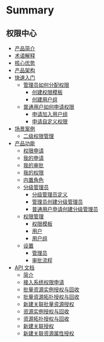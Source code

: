 
# Summary

## 权限中心
* [产品简介](产品白皮书/产品简介/README.md)
* [术语解释](产品白皮书/术语解释/Term.md)
* [核心优势](产品白皮书/核心优势/Feature.md)
* [产品架构](产品白皮书/产品架构/Architecture.md)
* [快速入门]()
    * [管理员如何分配权限]()
        * [创建权限模板](产品白皮书/快速入门/CreatePremissionTemplates.md)
        * [创建用户组](产品白皮书/快速入门/CreateGroups.md)
    * [普通用户如何申请权限]()
        * [申请加入用户组](产品白皮书/快速入门/ApplyToGroups.md)
        * [申请自定义权限](产品白皮书/快速入门/ApplyToCustomPermissions.md)
* [场景案例]()
    * [二级权限管理](产品白皮书/场景案例/GradingManager.md)
* [产品功能]()
    * [权限申请](产品白皮书/产品功能/PermissionsApply.md)
    * [我的申请](产品白皮书/产品功能/MyApply.md)
    * [我的审批](产品白皮书/产品功能/MyApproval.md)
    * [我的权限](产品白皮书/产品功能/MyPermissions.md)
    * [内置角色](产品白皮书/产品功能/InnerRoles.md)
    * [分级管理员]()
        * [分级管理员定义](产品白皮书/产品功能/GradingManager.md)
        * [管理员创建分级管理员](产品白皮书/产品功能/ManagerCreate.md)
        * [普通用户申请创建分级管理员](产品白皮书/产品功能/UserApply.md)
    * [权限管理]()
        * [权限模板](产品白皮书/产品功能/PermissionTemplates.md)
        * [用户](产品白皮书/产品功能/Users.md) 
        * [用户组](产品白皮书/产品功能/Groups.md)
    * [设置]()
        * [管理员](产品白皮书/产品功能/Manager.md)
        * [审批流程](产品白皮书/产品功能/Approval.md)
* [API 文档]()
    * [简介](6.0/API文档/IAM/README.md)
    * [接入系统权限申请](6.0/API文档/IAM/application.md)
    * [批量资源实例授权与回收](6.0/API文档/IAM/authorization_batch_instance.md)
    * [批量资源拓扑授权与回收](6.0/API文档/IAM/authorization_batch_path.md)
    * [新建关联批量资源授权](6.0/API文档/IAM/authorization_batch_resource_creator_action.md)
    * [资源实例授权与回收](6.0/API文档/IAM/authorization_instance.md)
    * [资源拓扑授权与回收](6.0/API文档/IAM/authorization_path.md)
    * [新建关联授权](6.0/API文档/IAM/authorization_resource_creator_action.md)
    * [新建关联资源属性授权](6.0/API文档/IAM/authorization_resource_creator_action_attribute.md)